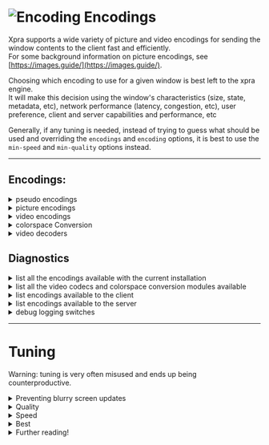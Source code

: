 # ![Encoding](https://xpra.org/icons/encoding.png) Encodings

Xpra supports a wide variety of picture and video encodings for sending the window contents to the client fast and efficiently.\
For some background information on picture encodings, see [https://images.guide/](https://images.guide/).

Choosing which encoding to use for a given window is best left to the xpra engine.\
It will make this decision using the window's characteristics (size, state, metadata, etc), network performance (latency, congestion, etc), user preference, client and server capabilities and performance, etc

Generally, if any tuning is needed, instead of trying to guess what should be used and overriding the `encodings` and `encoding` options, it is best to use the `min-speed` and `min-quality` options instead.


***


## Encodings:
<details>
  <summary>pseudo encodings</summary>

The following pseudo encodings just control which actual encodings can be selected by the engine:
* `auto` which is the default, allows all options
* `grayscale` does the same, but without sending colours - which saves some bandwidth (this saving is not always significant)\
* `scroll` will try harder to send the screen updates using a list of motion vectors, if possible

You can select the pseudo-encoding using the `--encoding=ENC` switch.
</details>
<details>
  <summary>picture encodings</summary>

|Codename|[Bit Depths](../Features/Image-Depth.md)|Characteristics|Details|
|--------|--------------------------|---------------|-------|
|`mmap`|all|fastest|only available with local connections, selected automatically|
|`rgb`|all|very fast|raw RGB pixels, potentially compressed with a stream compressor (ie: `lz4`)|
|`webp`|24 / 32|good|fast, supports transparency, lossy and lossless modes|
|`jpeg`|24|fast|easy to support|
|`png`|24 / 32|slow|easy to support|
|`png/P`|8|slow|only useful for 8-bit [desktop mode](./Start-Desktop.md)|
|`png/L`|8|slow|greyscale|
</details>
<details>
  <summary>video encodings</summary>

Using a video stream is often the most efficient way of sending large amounts of screen updates without consuming too much bandwidth.
The xpra engine should automatically detect when it makes sense to switch to a video codec.

|Codename|[Bit Depths](../Features/Image-Depth.md)|Characteristics
|--------|--------------------------|---------------|
|`vp8`|24|fast but less efficient|
|`vp9`|24 / 30|more efficient but somewhat slower|
|`h264`|24 / 30|licensing issues|
|`hevc`|24 / 30|licensing issues - usually slower|

Which ones of these video encodings are available depends on the video encoders enabled:


### Video Encoders
Xpra ships the following encoder modules:
|Codename|Encodings supported|Notes|
|--------|-------------------|-----|
|`vpx`|`vp8`, `vp9`|
|`x264`|`h264`|fast|
|`x265`|`hevc`|slower|
|[`nvenc`](./NVENC.md)|`h264`, `hevc`|fastest (requires hardware)|
|`ffmpeg`|all|capabilities vary|

Which encodings are actually supported by each encoder may vary, depending on the version used, the build options, hardware capabilities, etc.

You can choose which video encoders are loaded at runtime using the `video-encoders` option.

Some of these video encoders may require a colorspace conversion step:
</details>
<details>
  <summary>colorspace Conversion</summary>

These modules are used for:
* converting the pixel data received by the xpra server into a pixel format that can be consumed by the video encoders
* converting the pixel data from the video decoders into a pixel format that can be used to paint the client's window (different windows may have different capabilities)
* up / down scaling the pixel data when needed
|Codename|Colorspaces supported|Notes|
|--------|-------------------|-----|
|`cython`|`r210`, `BGR48`, `GBRP10`, `YUV444P10`|slow but useful for some high bit depth modes|
|`swscale`|`RGB24`, `BGR24`, `0RGB`, `BGR0`, `ARGB`, `BGRA`, `ABGR`, `YUV420P`, `YUV422P`, `YUV444P`, `GBRP`, `NV12`|fast|
|`libyuv`|`BGRX`, `YUV420P`, `NV12`|fastest|

You can choose which colorspace conversion modules are loaded at runtime using the `csc-modules` option.
</details>
<details>
  <summary>video decoders</summary>

Xpra ships the following decoder modules:
|Codename|Encodings supported|
|--------|-------------------|
|`avcodec2`|all|
|`vpx`|`vp8`, `vp9`|

You can choose which video decoders are loaded at runtime using the `video-decoders` option.
</details>

## Diagnostics
<details>
  <summary>list all the encodings available with the current installation</summary>

```shell
xpra encoding
```
(on MS Windows and MacOS, you can also use the `Encodings_info` wrapper)
</details>
<details>
  <summary>list all the video codecs and colorspace conversion modules available</summary>

```shell
xpra video
```
</details>
<details>
  <summary>list encodings available to the client</summary>

```shell
xpra attach --encoding=help
```
</details>
<details>
  <summary>list encodings available to the server</summary>

```shell
xpra start --encoding=help
```
</details>
<details>
  <summary>debug logging switches</summary>

```shell
xpra start -d damage,compress,encoding
```
</details>


***


# Tuning
Warning: tuning is very often misused and ends up being counterproductive.
<details>
  <summary>Preventing blurry screen updates</summary>

Rather than selecting a lossless picture encoding, which may use far too much bandwidth and cause performance issues:
* make sure that the applications are correctly detected: either using the application's command [content-type](../../fs/share/xpra/content-type) and [content-categories](../../fs/share/xpra/content-categories/10_default.conf) mapping
* raise the `min-quality` and / or lower the `min-speed`
* maybe lower the `auto-refresh` delay - just be aware that the lossless auto-refresh can be costly (as all lossless frames are)
</details>
<details>
  <summary>Quality</summary>

Acceptable values range from 1 (lowest) to 100 (lossless). \
Rather than tuning the `quality` option, it is almost always preferable to set the `min-quality` instead. \
Using lower values saves bandwidth and CPU, but the screen updates may become more blurry.
</details>
<details>
  <summary>Speed</summary>

Acceptable values range from 1 (lowest) to 100 (lossless). \
Rather than tuning the `speed` option, it is almost always preferable to set the `min-speed` instead. \
Using lower values costs more CPU, which reduces bandwidth consumption but may also lower the framerate.
</details>
<details>
  <summary>Best</summary>

The best possible setup is to use [NVENC](./NVENC.md) or another hardware encoder supported by `libva`: hardware encoders compress very well and do so incredibly fast.
</details>
<details>
  <summary>Further reading!</summary>

* [x264 tradeoffs](http://alax.info/blog/1394)
* [fps vs noise](http://blog.malayter.com/2010/12/presets-versus-quality-in-x264-encoding.html)
* [fps vs size](http://blogs.motokado.com/yoshi/2011/06/25/comparison-of-x264-presets/)
* [Falsehoods programmers believe about video](https://haasn.xyz/posts/2016-12-25-falsehoods-programmers-believe-about-%5Bvideo-stuff%5D.html)

When comparing performance, make sure that you use the right metrics... \
The number of updates per second (aka `fps`) is not always a good one: if there are many small regions, this can be a good or a bad thing.
</details>
